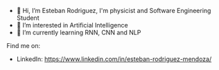 - 👋 Hi, I’m Esteban Rodriguez, I'm physicist and  Software Engineering Student
- 👀 I’m interested in Artificial Intelligence
- 🌱 I’m currently learning RNN, CNN and NLP

Find me on:
- LinkedIn: https://www.linkedin.com/in/esteban-rodriguez-mendoza/
